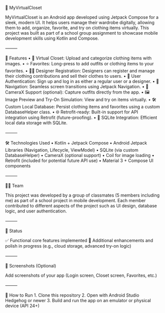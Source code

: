 👗 MyVirtualCloset

MyVirtualCloset is an Android app developed using Jetpack Compose for a sleek, modern UI. It helps users manage their wardrobe digitally, allowing them to add, organize, favorite, and try on clothing items virtually. This project was built as part of a school group assignment to showcase mobile development skills using Kotlin and Compose.

⸻

📱 Features
	•	🧥 Virtual Closet: Upload and categorize clothing items with images.
	•	⭐ Favorites: Long-press to add outfits or clothing items to your favorites.
	•	🧑‍🎨 Designer Registration: Designers can register and manage their clothing contributions and sell their clothes to users.
	•	👤 User Authentication: Sign up and log in as either a regular user or a designer.
	•	🧭 Navigation: Seamless screen transitions using Jetpack Navigation.
	•	📸 CameraX Support (optional): Capture outfits directly from the app.
	•	🖼️ Image Preview and Try-On Simulation: View and try on items virtually.
	•	🛠️ Custom Local Database: Persist clothing items and favorites using a custom DatabaseHelper class.
	•	🌐 Retrofit-ready: Built-in support for API integration using Retrofit (future-proofing).
	•	💾 SQLite Integration: Efficient local data storage with SQLite.

⸻

🛠️ Technologies Used
	•	Kotlin + Jetpack Compose
	•	Android Jetpack Libraries (Navigation, Lifecycle, ViewModel)
	•	SQLite (via custom DatabaseHelper)
	•	CameraX (optional support)
	•	Coil for image loading
	•	Retrofit (included for potential future API use)
	•	Material 3 + Compose UI components

⸻

🧑‍💻 Team

This project was developed by a group of classmates (5 members including me) as part of a school project in mobile development. Each member contributed to different aspects of the project such as UI design, database logic, and user authentication.

⸻

🧪 Status

✅ Functional core features implemented
🚧 Additional enhancements and polish in progress (e.g., cloud storage, advanced try-on logic)

⸻

📸 Screenshots (Optional)

Add screenshots of your app (Login screen, Closet screen, Favorites, etc.)

⸻

🚀 How to Run
	1.	Clone this repository
	2.	Open with Android Studio Hedgehog or newer
	3.	Build and run the app on an emulator or physical device (API 24+)
